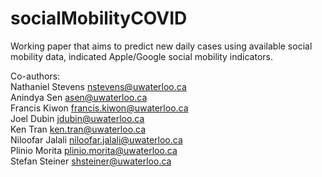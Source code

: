 # socialMobilityCOVID

Working paper that aims to predict new daily cases using available social mobility data, indicated Apple/Google social mobility indicators. 

Co-authors:  
Nathaniel Stevens <nstevens@uwaterloo.ca>  
Anindya Sen <asen@uwaterloo.ca>  
Francis Kiwon <francis.kiwon@uwaterloo.ca>  
Joel Dubin <jdubin@uwaterloo.ca>  
Ken Tran <ken.tran@uwaterloo.ca>  
Niloofar Jalali <niloofar.jalali@uwaterloo.ca>  
Plinio Morita <plinio.morita@uwaterloo.ca>  
Stefan Steiner <shsteiner@uwaterloo.ca>  
